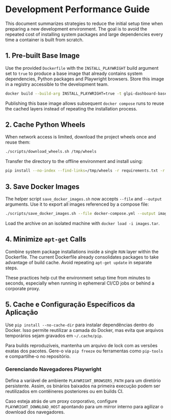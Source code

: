 # Development Performance Guide

This document summarizes strategies to reduce the initial setup time when preparing a new development environment. The goal is to avoid the repeated cost of installing system packages and large dependencies every time a container is built from scratch.

## 1. Pre-built Base Image

Use the provided `Dockerfile` with the `INSTALL_PLAYWRIGHT` build argument set to `true` to produce a base image that already contains system dependencies, Python packages and Playwright browsers. Store this image in a registry accessible to the development team.

```bash
docker build --build-arg INSTALL_PLAYWRIGHT=true -t glpi-dashboard-base -f Dockerfile .
```

Publishing this base image allows subsequent `docker compose` runs to reuse the cached layers instead of repeating the installation process.

## 2. Cache Python Wheels

When network access is limited, download the project wheels once and reuse them:

```bash
./scripts/download_wheels.sh /tmp/wheels
```

Transfer the directory to the offline environment and install using:

```bash
pip install --no-index --find-links=/tmp/wheels -r requirements.txt -r requirements-dev.txt
```

## 3. Save Docker Images

The helper script `save_docker_images.sh` now accepts `--file` and `--output` arguments. Use it to export all images referenced by a compose file:

```bash
./scripts/save_docker_images.sh --file docker-compose.yml --output images.tar
```

Load the archive on an isolated machine with `docker load -i images.tar`.

## 4. Minimize `apt-get` Calls

Combine system package installations inside a single `RUN` layer within the Dockerfile. The current Dockerfile already consolidates packages to take advantage of build cache. Avoid repeating `apt-get update` in separate steps.

These practices help cut the environment setup time from minutes to seconds, especially when running in ephemeral CI/CD jobs or behind a corporate proxy.

## 5. Cache e Configuração Específicos da Aplicação

Use `pip install --no-cache-dir` para instalar dependências dentro do Docker. Isso permite reutilizar a camada do Docker, mas evita que arquivos temporários sejam gravados em `~/.cache/pip`.

Para builds reproduzíveis, mantenha um arquivo de lock com as versões exatas dos pacotes. Gere-o via `pip freeze` ou ferramentas como `pip-tools` e compartilhe-o no repositório.

### Gerenciando Navegadores Playwright

Defina a variável de ambiente `PLAYWRIGHT_BROWSERS_PATH` para um diretório persistente. Assim, os binários baixados na primeira execução podem ser reutilizados em contêineres posteriores ou em builds CI.

Caso esteja atrás de um proxy corporativo, configure `PLAYWRIGHT_DOWNLOAD_HOST` apontando para um mirror interno para agilizar o download dos navegadores.
